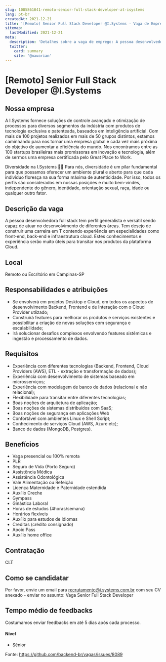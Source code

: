 ```yaml
---
slug: 1085861041-remoto-senior-full-stack-developer-at-isystems
lang: pt-br
createdAt: 2021-12-21
title: '[Remoto] Senior Full Stack Developer @I.Systems - Vaga de Emprego'
sitemap:
  lastModified: 2021-12-21
meta:
  description: 'Detalhes sobre a vaga de emprego: A pessoa desenvolvedora full stack tem perfil generalista e versátil sendo capaz de atuar no desenvolvimento de diferentes áreas. Tem desejo de construir uma carreira em T contendo experiência em especialidades como front-end, back-end e infraestrutura cloud. Estes conhecimentos e experiência serão muito úteis para transitar nos produtos da plataforma Cloud.'
  twitter:
    card: summary
    site: '@nawarian'
---
```


# [Remoto] Senior Full Stack Developer @I.Systems

## Nossa empresa

A I.Systems fornece soluções de controle avançado e otimização de processos para diversos segmentos da indústria com produtos de tecnologia exclusiva e patenteada, baseados em inteligência artificial. Com mais de 100 projetos realizados em mais de 50 grupos distintos, estamos caminhando para nos tornar uma empresa global e cada vez mais próxima do objetivo de aumentar a eficiência do mundo. Nos encontramos entre as 100 startups brasileiras mais promissoras em inovação e tecnologia, além de sermos uma empresa certificada pelo Great Place to Work.

Diversidade na I.Systems 🏳‍🌈
Para nós, diversidade é um pilar fundamental para que possamos oferecer um ambiente plural e aberto para que cada indivíduo floresça na sua forma máxima de autenticidade. Por isso, todos os perfis são considerados em nossas posições e muito bem-vindes, independente do gênero, identidade, orientação sexual, raça, idade ou qualquer outro fator.

## Descrição da vaga

A pessoa desenvolvedora full stack tem perfil generalista e versátil sendo capaz de atuar no desenvolvimento de diferentes áreas. Tem desejo de construir uma carreira em T contendo experiência em especialidades como front-end, back-end e infraestrutura cloud. Estes conhecimentos e experiência serão muito úteis para transitar nos produtos da plataforma Cloud. 

## Local

Remoto ou Escritório em Campinas-SP

## Responsabilidades e atribuições

- Se envolverá em projetos Desktop e Cloud, em todos os aspectos de desenvolvimento Backend, Frontend e de Interação com o Cloud Provider utlizado;
- Construirá features para melhorar os produtos e serviços existentes e possibilitar a criação de novas soluções com segurança e escalabilidade;
- Irá solucionar desafios complexos envolvendo features sistêmicas e ingestão e processamento de dados.

## Requisitos

- Experiência com diferentes tecnologias (Backend, Frontend, Cloud Providers (AWS), ETL - extração e transformação de dados);
- Experiência com desenvolvimento de sistemas baseado em microsserviços;
- Experiência com modelagem de banco de dados (relacional e não relacional);
- Flexibilidade para transitar entre diferentes tecnologias;
- Boas noções de arquitetura de aplicação;
- Boas noções de sistemas distribuídos com SaaS;
- Boas noções de segurança em aplicações Web
- Confortável com ambientes Linux e Shell Script;
- Conhecimento de serviços Cloud (AWS, Azure etc);
- Banco de dados (MongoDB, Postgres).

## Benefícios

- Vaga presencial ou 100% remota
- PLR
- Seguro de Vida (Porto Seguro)
- Assistência Médica
- Assistência Odontológica
- Vale Alimentação ou Refeição
- Licença Maternidade e Paternidade estendida
- Auxílio Creche
- Gympass
- Ginástica Laboral
- Horas de estudos (4horas/semana)
- Horários flexíveis
- Auxílio para estudos de idiomas
- Creditas (crédito consignado)
- Apoio Pass
- Auxílio home office

## Contratação

CLT

## Como se candidatar

Por favor, envie um email para recrutamento@i.systems.com.br com seu CV anexado - enviar no assunto: Vaga Senior Full Stack Developer

## Tempo médio de feedbacks

Costumamos enviar feedbacks em até 5 dias após cada processo.

#### Nível

- Sênior





Fonte: https://github.com/backend-br/vagas/issues/8089